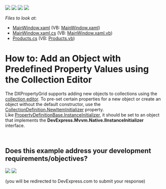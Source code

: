 <!-- default badges list -->
![](https://img.shields.io/endpoint?url=https://codecentral.devexpress.com/api/v1/VersionRange/128655103/14.1.3%2B)
[![](https://img.shields.io/badge/Open_in_DevExpress_Support_Center-FF7200?style=flat-square&logo=DevExpress&logoColor=white)](https://supportcenter.devexpress.com/ticket/details/E4855)
[![](https://img.shields.io/badge/📖_How_to_use_DevExpress_Examples-e9f6fc?style=flat-square)](https://docs.devexpress.com/GeneralInformation/403183)
[![](https://img.shields.io/badge/💬_Leave_Feedback-feecdd?style=flat-square)](#does-this-example-address-your-development-requirementsobjectives)
<!-- default badges end -->
<!-- default file list -->
*Files to look at*:

* [MainWindow.xaml](./CS/MainWindow.xaml) (VB: [MainWindow.xaml](./VB/MainWindow.xaml))
* [MainWindow.xaml.cs](./CS/MainWindow.xaml.cs) (VB: [MainWindow.xaml.vb](./VB/MainWindow.xaml.vb))
* [Products.cs](./CS/Products.cs) (VB: [Products.vb](./VB/Products.vb))
<!-- default file list end -->
# How to: Add an Object with Predefined Property Values using the Collection Editor


<p>The DXPropertyGrid supports adding new objects to collections using the <a href="https://documentation.devexpress.com/#WPF/CustomDocument15719">collection editor</a>. To pre-set certain properties for a new object or create an object without the default constructor, use the <a href="https://documentation.devexpress.com/#WPF/DevExpressXpfPropertyGridCollectionDefinition_NewItemInitializertopic">CollectionDefinition.NewItemInitializer</a> property. Like <a href="https://www.devexpress.com/Support/Center/p/T135069">PropertyDefinitionBase.InstanceInitializer</a>, it should be set to an object that implements the <strong>DevExpress.Mvvm.Native.IInstanceInitializer</strong> interface.</p>

<br/>


<!-- feedback -->
## Does this example address your development requirements/objectives?

[<img src="https://www.devexpress.com/support/examples/i/yes-button.svg"/>](https://www.devexpress.com/support/examples/survey.xml?utm_source=github&utm_campaign=wpf-propertygrid-add-an-item-to-a-collection-or-a-dictionary&~~~was_helpful=yes) [<img src="https://www.devexpress.com/support/examples/i/no-button.svg"/>](https://www.devexpress.com/support/examples/survey.xml?utm_source=github&utm_campaign=wpf-propertygrid-add-an-item-to-a-collection-or-a-dictionary&~~~was_helpful=no)

(you will be redirected to DevExpress.com to submit your response)
<!-- feedback end -->
